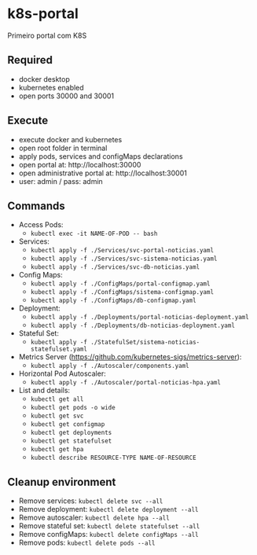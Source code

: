 # k8s-portal

Primeiro portal com K8S

## Required

- docker desktop
- kubernetes enabled
- open ports 30000 and 30001

## Execute

- execute docker and kubernetes
- open root folder in terminal
- apply pods, services and configMaps declarations
- open portal at: http://localhost:30000
- open administrative portal at: http://localhost:30001
- user: admin / pass: admin

## Commands

- Access Pods:
  - `kubectl exec -it NAME-OF-POD -- bash`
- Services:
  - `kubectl apply -f ./Services/svc-portal-noticias.yaml`
  - `kubectl apply -f ./Services/svc-sistema-noticias.yaml`
  - `kubectl apply -f ./Services/svc-db-noticias.yaml`
- Config Maps:
  - `kubectl apply -f ./ConfigMaps/portal-configmap.yaml`
  - `kubectl apply -f ./ConfigMaps/sistema-configmap.yaml`
  - `kubectl apply -f ./ConfigMaps/db-configmap.yaml`
- Deployment:
  - `kubectl apply -f ./Deployments/portal-noticias-deployment.yaml`
  - `kubectl apply -f ./Deployments/db-noticias-deployment.yaml`
- Stateful Set:
  - `kubectl apply -f ./StatefulSet/sistema-noticias-statefulset.yaml`
- Metrics Server (https://github.com/kubernetes-sigs/metrics-server):
  - `kubectl apply -f ./Autoscaler/components.yaml`
- Horizontal Pod Autoscaler:
  - `kubectl apply -f ./Autoscaler/portal-noticias-hpa.yaml`
- List and details:
  - `kubectl get all`
  - `kubectl get pods -o wide`
  - `kubectl get svc`
  - `kubectl get configmap`
  - `kubectl get deployments`
  - `kubectl get statefulset`
  - `kubectl get hpa`
  - `kubectl describe RESOURCE-TYPE NAME-OF-RESOURCE`

## Cleanup environment

- Remove services: `kubectl delete svc --all`
- Remove deployment: `kubectl delete deployment --all`
- Remove autoscaler: `kubectl delete hpa --all`
- Remove stateful set: `kubectl delete statefulset --all`
- Remove configMaps: `kubectl delete configMaps --all`
- Remove pods: `kubectl delete pods --all`
